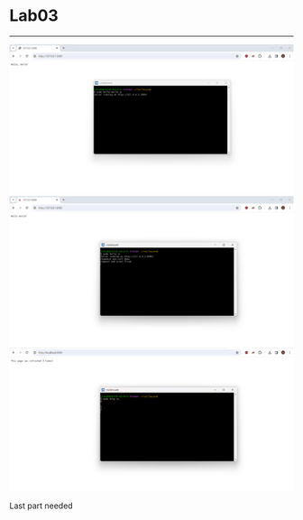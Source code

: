 # Lab03
----
![msys terminal](../images/lab6.01.png)
![msys terminal](../images/Lab6.02.png)
![msys terminal](../images/lab6.03.png)

Last part needed




